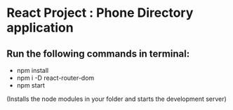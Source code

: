 # React Project : Phone Directory application
## Run the following commands in terminal: <br>
- npm install <br>
- npm i -D react-router-dom
- npm start 

(Installs the node modules in your folder and starts the development server)
